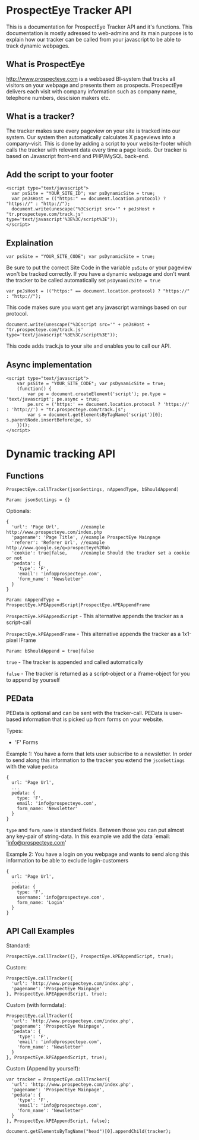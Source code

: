 ProspectEye Tracker API
=======================

This is a documentation for ProspectEye Tracker API and it's functions. This documentation is mostly adressed to web-admins
and its main purpose is to explain how our tracker can be called from your javascript to be able to track dynamic webpages.

What is ProspectEye
--------------------

http://www.prospecteye.com is a webbased BI-system that tracks all visitors on your webpage and presents them as prospects.
ProspectEye delivers each visit with company information such as company name, telephone numbers, descision makers etc.

What is a tracker?
--------------------

The tracker makes sure every pageview on your site is tracked into our system. Our system then automatically calculates X pageviews into a company-visit.
This is done by adding a script to your website-footer which calls the tracker with relevant data every time a page loads.
Our tracker is based on Javascript front-end and PHP/MySQL back-end.

Add the script to your footer
--------------------

```
<script type="text/javascript">
  var psSite = "YOUR_SITE_ID"; var psDynamicSite = true;
  var peJsHost = (("https:" == document.location.protocol) ? "https://" : "http://");
  document.write(unescape("%3Cscript src='" + peJsHost + "tr.prospecteye.com/track.js' type='text/javascript'%3E%3C/script%3E"));
</script>
```

Explaination
--------------------

`var psSite = "YOUR_SITE_CODE"; var psDynamicSite = true;`

Be sure to put the correct Site Code in the variable `psSite` or your pageview won't be tracked correctly. If you have a dynamic
webpage and don't want the tracker to be called automatically set `psDynamicSite = true`

`var peJsHost = (("https:" == document.location.protocol) ? "https://" : "http://");`

This code makes sure you want get any javascript warnings based on our protocol.

`document.write(unescape("%3Cscript src='" + peJsHost + "tr.prospecteye.com/track.js' type='text/javascript'%3E%3C/script%3E"));`

This code adds track.js to your site and enables you to call our API.

Async implementation
--------------------

```
<script type="text/javascript">
    var psSite = "YOUR_SITE_CODE"; var psDynamicSite = true;
    (function() {
        var pe = document.createElement('script'); pe.type = 'text/javascript'; pe.async = true;
    	pe.src = ('https:' == document.location.protocol ? 'https://' : 'http://') + "tr.prospecteye.com/track.js";
        var s = document.getElementsByTagName('script')[0]; s.parentNode.insertBefore(pe, s)
    })();
</script>
```

Dynamic tracking API
====================

Functions
--------------------
`ProspectEye.callTracker(jsonSettings, nAppendType, bShouldAppend)`

`Param: jsonSettings = {}`

Optionals:

```
{
  'url': 'Page Url',        //example http://www.prospecteye.com/index.php
  'pagename': 'Page Title', //example ProspectEye Mainpage
  'referer': 'Referer Url', //example http://www.google.se/q=prospecteye%20ab
  'cookie': true|false,     //example Should the tracker set a cookie or not
  'pedata': {
    'type': 'F',
    'email': 'info@prospecteye.com',
    'form_name': 'Newsletter'
  }
}
```

`Param: nAppendType = ProspectEye.kPEAppendScript|ProspectEye.kPEAppendFrame`

`ProspectEye.kPEAppendScript` - This alternative appends the tracker as a script-call

`ProspectEye.kPEAppendFrame` - This alternative appends the tracker as a 1x1-pixel IFrame

`Param: bShouldAppend = true|false`

`true` - The tracker is appended and called automatically

`false` - The tracker is returned as a script-object or a iframe-object for you to append by yourself

PEData
--------------------
PEData is optional and can be sent with the tracker-call. PEData is user-based information that is picked up from
forms on your website.

Types:

 - 'F' Forms

Example 1: You have a form that lets user subscribe to a newsletter. In order to send along this information to the
tracker you extend the `jsonSettings` with the value `pedata`

```
{
  url: 'Page Url',
  ...
  pedata: {
    type: 'F',
    email: 'info@prospecteye.com',
    form_name: 'Newsletter'
  }
}
```

`type` and `form_name` is standard fields. Between those you can put almost any key-pair of string-data. In this example
we add the data `email: 'info@prospecteye.com'

Example 2: You have a login on you webpage and wants to send along this information to be able to exclude login-customers

```
{
  url: 'Page Url',
  ...
  pedata: {
    type: 'F',
    username: 'info@prospecteye.com',
    form_name: 'Login'
  }
}
```

API Call Examples
--------------------

Standard:

`ProspectEye.callTracker({}, ProspectEye.kPEAppendScript, true);`

Custom:

```
ProspectEye.callTracker({
  'url': 'http://www.prospecteye.com/index.php',
  'pagename': 'ProspectEye Mainpage'
}, ProspectEye.kPEAppendScript, true);
```

Custom (with formdata):

```
ProspectEye.callTracker({
  'url': 'http://www.prospecteye.com/index.php',
  'pagename': 'ProspectEye Mainpage',
  'pedata': {
    'type': 'F',
    'email': 'info@prospecteye.com',
    'form_name': 'Newsletter'
  }
}, ProspectEye.kPEAppendScript, true);
```

Custom (Append by yourself):

```
var tracker = ProspectEye.callTracker({
  'url': 'http://www.prospecteye.com/index.php',
  'pagename': 'ProspectEye Mainpage',
  'pedata': {
    'type': 'F',
    'email': 'info@prospecteye.com',
    'form_name': 'Newsletter'
  }
}, ProspectEye.kPEAppendScript, false);

document.getElementsByTagName("head")[0].appendChild(tracker);
```



